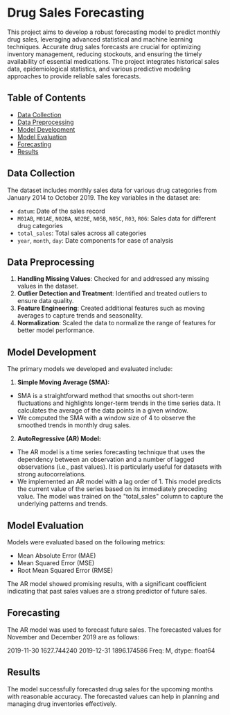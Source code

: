 # Drug Sales Forecasting

This project aims to develop a robust forecasting model to predict monthly drug sales, leveraging advanced statistical and machine learning techniques. Accurate drug sales forecasts are crucial for optimizing inventory management, reducing stockouts, and ensuring the timely availability of essential medications. The project integrates historical sales data, epidemiological statistics, and various predictive modeling approaches to provide reliable sales forecasts.

## Table of Contents

- [Data Collection](#data-collection)
- [Data Preprocessing](#data-preprocessing)
- [Model Development](#model-development)
- [Model Evaluation](#model-evaluation)
- [Forecasting](#forecasting)
- [Results](#results)

## Data Collection

The dataset includes monthly sales data for various drug categories from January 2014 to October 2019. The key variables in the dataset are:

- `datum`: Date of the sales record
- `M01AB`, `M01AE`, `N02BA`, `N02BE`, `N05B`, `N05C`, `R03`, `R06`: Sales data for different drug categories
- `total_sales`: Total sales across all categories
- `year`, `month`, `day`: Date components for ease of analysis

## Data Preprocessing

1. **Handling Missing Values**: Checked for and addressed any missing values in the dataset.
2. **Outlier Detection and Treatment**: Identified and treated outliers to ensure data quality.
3. **Feature Engineering**: Created additional features such as moving averages to capture trends and seasonality.
4. **Normalization**: Scaled the data to normalize the range of features for better model performance.

## Model Development

The primary models we developed and evaluated include:

1. **Simple Moving Average (SMA):**

- SMA is a straightforward method that smooths out short-term fluctuations and highlights longer-term trends in the time series data. It calculates the average of the data points in a given window.
- We computed the SMA with a window size of 4 to observe the smoothed trends in monthly drug sales.
  
2. **AutoRegressive (AR) Model:**

- The AR model is a time series forecasting technique that uses the dependency between an observation and a number of lagged observations (i.e., past values). It is particularly useful for datasets with strong autocorrelations.
- We implemented an AR model with a lag order of 1. This model predicts the current value of the series based on its immediately preceding value. The model was trained on the "total_sales" column to capture the underlying patterns and trends.

## Model Evaluation
Models were evaluated based on the following metrics:

- Mean Absolute Error (MAE)
- Mean Squared Error (MSE)
- Root Mean Squared Error (RMSE)

The AR model showed promising results, with a significant coefficient indicating that past sales values are a strong predictor of future sales.

## Forecasting

The AR model was used to forecast future sales. The forecasted values for November and December 2019 are as follows:

2019-11-30    1627.744240
2019-12-31    1896.174586
Freq: M, dtype: float64

## Results

The model successfully forecasted drug sales for the upcoming months with reasonable accuracy. The forecasted values can help in planning and managing drug inventories effectively.



